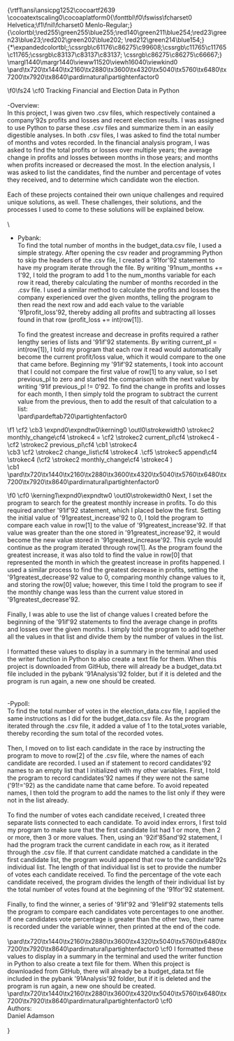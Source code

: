 {\rtf1\ansi\ansicpg1252\cocoartf2639
\cocoatextscaling0\cocoaplatform0{\fonttbl\f0\fswiss\fcharset0 Helvetica;\f1\fnil\fcharset0 Menlo-Regular;}
{\colortbl;\red255\green255\blue255;\red140\green211\blue254;\red23\green23\blue23;\red202\green202\blue202;
\red212\green214\blue154;}
{\*\expandedcolortbl;;\cssrgb\c61176\c86275\c99608;\cssrgb\c11765\c11765\c11765;\cssrgb\c83137\c83137\c83137;
\cssrgb\c86275\c86275\c66667;}
\margl1440\margr1440\vieww11520\viewh16040\viewkind0
\pard\tx720\tx1440\tx2160\tx2880\tx3600\tx4320\tx5040\tx5760\tx6480\tx7200\tx7920\tx8640\pardirnatural\partightenfactor0

\f0\fs24 \cf0 Tracking Financial and Election Data in Python\
\
-Overview:\
In this project, I was given two .csv files, which respectively contained a company\'92s profits and losses and recent election results. I was assigned to use Python to parse these .csv files and summarize them in an easily digestible analyses. In both .csv files, I was asked to find the total number of months and votes recorded. In the financial analysis program, I was asked to find the total profits or losses over multiple years; the average change in profits and losses between months in those years; and months when profits increased or decreased the most. In the election analysis, I was asked to list the candidates, find the number and percentage of votes they received, and to determine which candidate won the election. \
\
Each of these projects contained their own unique challenges and required unique solutions, as well. These challenges, their solutions, and the processes I used to come to these solutions will be explained below.\
\
\
- Pybank:\
To find the total number of months in the budget_data.csv file, I used a simple strategy. After opening the csv reader and programming Python to skip the headers of the .csv file, I created a \'91for\'92 statement to have my program iterate through the file. By writing \'91num_months += 1\'92, I told the program to add 1 to the num_months variable for each row it read, thereby calculating the number of months recorded in the .csv file. I used a similar method to calculate the profits and losses the company experienced over the given months, telling the program to then read the next row and add each value to the variable \'91profit_loss\'92, thereby adding all profits and subtracting all losses found in that row (profit_loss += int(row[1]).\
\
To find the greatest increase and decrease in profits required a rather lengthy series of lists and \'91if\'92 statements. By writing current_pl = int(row[1]), I told my program that each row it read would automatically become the current profit/loss value, which it would compare to the one that came before. Beginning my \'91if\'92 statements, I took into account that I could not compare the first value of row[1] to any value, so I set previous_pl to zero and started the comparison with the next value by writing \'91if previous_pl != 0\'92. To find the change in profits and losses for each month, I then simply told the program to subtract the current value from the previous, then to add the result of that calculation to a list:\
\pard\pardeftab720\partightenfactor0

\f1 \cf2 \cb3 \expnd0\expndtw0\kerning0
\outl0\strokewidth0 \strokec2 			monthly_change\cf4 \strokec4  = \cf2 \strokec2 current_pl\cf4 \strokec4  - \cf2 \strokec2 previous_pl\cf4 \cb1 \strokec4 \
\cb3             	\cf2 \strokec2 change_list\cf4 \strokec4 .\cf5 \strokec5 append\cf4 \strokec4 (\cf2 \strokec2 monthly_change\cf4 \strokec4 )\
\cb1 \
\pard\tx720\tx1440\tx2160\tx2880\tx3600\tx4320\tx5040\tx5760\tx6480\tx7200\tx7920\tx8640\pardirnatural\partightenfactor0

\f0 \cf0 \kerning1\expnd0\expndtw0 \outl0\strokewidth0 Next, I set the program to search for the greatest monthly increase in profits. To do this required another \'91if\'92 statement, which I placed below the first. Setting the initial value of \'91greatest_increase\'92 to 0, I told the program to compare each value in row[1] to the value of \'91greatest_increase\'92. If that value was greater than the one stored in \'91greatest_increase\'92, it would become the new value stored in \'91greatest_increase\'92. This cycle would continue as the program iterated through row[1]. As the program found the greatest increase, it was also told to find the value in row[0] that represented the month in which the greatest increase in profits happened. I used a similar process to find the greatest decrease in profits, setting the \'91greatest_decrease\'92 value to 0, comparing monthly change values to it, and storing the row[0] value; however, this time I told the program to see if the monthly change was less than the current value stored in \'91greatest_decrease\'92.\
\
Finally, I was able to use the list of change values I created before the beginning of the \'91if\'92 statements to find the average change in profits and losses over the given months. I simply told the program to add together all the values in that list and divide them by the number of values in the list.\
\
I formatted these values to display in a summary in the terminal and used the writer function in Python to also create a text file for them. When this project is downloaded from GitHub, there will already be a budget_data.txt file included in the pybank \'91Analysis\'92 folder, but if it is deleted and the program is run again, a new one should be created.\
\
\
-Pypoll:\
To find the total number of votes in the election_data.csv file, I applied the same instructions as I did for the budget_data.csv file. As the program iterated through the .csv file, it added a value of 1 to the total_votes variable, thereby recording the sum total of the recorded votes.\
\
Then, I moved on to list each candidate in the race by instructing the program to move to row[2] of the .csv file, where the names of each candidate are recorded. I used an if statement to record candidates\'92 names to an empty list that I initialized with my other variables. First, I told the program to record candidates\'92 names if they were not the same (\'91!=\'92) as the candidate name that came before. To avoid repeated names, I then told the program to add the names to the list only if they were not in the list already.\
\
To find the number of votes each candidate received, I created three separate lists connected to each candidate. To avoid index errors, I first told my program to make sure that the first candidate list had 1 or more, then 2 or more, then 3 or more values. Then, using an \'92if\'85and\'92 statement, I had the program track the current candidate in each row, as it iterated through the .csv file. If that current candidate matched a candidate in the first candidate list, the program would append that row to the candidate\'92s individual list. The length of that individual list is set to provide the number of votes each candidate received. To find the percentage of the vote each candidate received, the program divides the length of their individual list by the total number of votes found at the beginning of the \'91for\'92 statement.\
\
Finally, to find the winner, a series of \'91if\'92 and \'91elif\'92 statements tells the program to compare each candidates vote percentages to one another. If one candidates vote percentage is greater than the other two, their name is recorded under the variable winner, then printed at the end of the code.\
\
\pard\tx720\tx1440\tx2160\tx2880\tx3600\tx4320\tx5040\tx5760\tx6480\tx7200\tx7920\tx8640\pardirnatural\partightenfactor0
\cf0 I formatted these values to display in a summary in the terminal and used the writer function in Python to also create a text file for them. When this project is downloaded from GitHub, there will already be a budget_data.txt file included in the pybank \'91Analysis\'92 folder, but if it is deleted and the program is run again, a new one should be created.\
\pard\tx720\tx1440\tx2160\tx2880\tx3600\tx4320\tx5040\tx5760\tx6480\tx7200\tx7920\tx8640\pardirnatural\partightenfactor0
\cf0 \
Authors: \
Daniel Adamson\
\
}